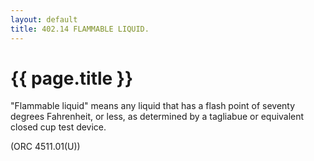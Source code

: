 ```yaml
---
layout: default 
title: 402.14 FLAMMABLE LIQUID.
---
```


{{ page.title }}
================

"Flammable liquid" means any liquid that has a flash point of seventy
degrees Fahrenheit, or less, as determined by a tagliabue or equivalent
closed cup test device.

(ORC 4511.01(U))
